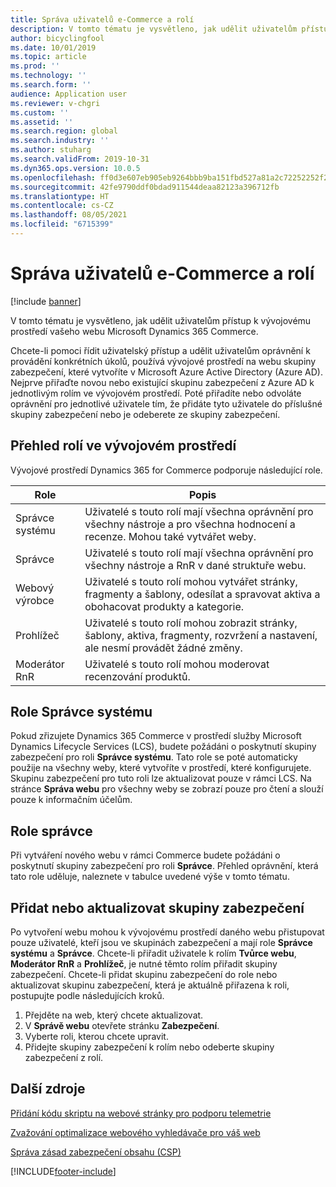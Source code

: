 ```yaml
---
title: Správa uživatelů e-Commerce a rolí
description: V tomto tématu je vysvětleno, jak udělit uživatelům přístup k vývojovému prostředí vašeho webu Microsoft Dynamics 365 Commerce.
author: bicyclingfool
ms.date: 10/01/2019
ms.topic: article
ms.prod: ''
ms.technology: ''
ms.search.form: ''
audience: Application user
ms.reviewer: v-chgri
ms.custom: ''
ms.assetid: ''
ms.search.region: global
ms.search.industry: ''
ms.author: stuharg
ms.search.validFrom: 2019-10-31
ms.dyn365.ops.version: 10.0.5
ms.openlocfilehash: ff0d3e607eb905eb9264bbb9ba151fbd527a81a2c72252252f2a45edc201e1b4
ms.sourcegitcommit: 42fe9790ddf0bdad911544deaa82123a396712fb
ms.translationtype: HT
ms.contentlocale: cs-CZ
ms.lasthandoff: 08/05/2021
ms.locfileid: "6715399"
---
```

# <a name="manage-e-commerce-users-and-roles"></a>Správa uživatelů e-Commerce a rolí


[!include [banner](includes/banner.md)]

V tomto tématu je vysvětleno, jak udělit uživatelům přístup k vývojovému prostředí vašeho webu Microsoft Dynamics 365 Commerce.

Chcete-li pomoci řídit uživatelský přístup a udělit uživatelům oprávnění k provádění konkrétních úkolů, používá vývojové prostředí na webu skupiny zabezpečení, které vytvoříte v Microsoft Azure Active Directory (Azure AD). Nejprve přiřaďte novou nebo existující skupinu zabezpečení z Azure AD k jednotlivým rolím ve vývojovém prostředí. Poté přiřadíte nebo odvoláte oprávnění pro jednotlivé uživatele tím, že přidáte tyto uživatele do příslušné skupiny zabezpečení nebo je odeberete ze skupiny zabezpečení.

## <a name="overview-of-roles-in-the-authoring-environment"></a>Přehled rolí ve vývojovém prostředí

Vývojové prostředí Dynamics 365 for Commerce podporuje následující role.

| Role                 | Popis |
|----------------------|-------------|
| Správce systému | Uživatelé s touto rolí mají všechna oprávnění pro všechny nástroje a pro všechna hodnocení a recenze. Mohou také vytvářet weby. |
| Správce   | Uživatelé s touto rolí mají všechna oprávnění pro všechny nástroje a RnR v dané struktuře webu. |
| Webový výrobce         | Uživatelé s touto rolí mohou vytvářet stránky, fragmenty a šablony, odesílat a spravovat aktiva a obohacovat produkty a kategorie. |
| Prohlížeč               | Uživatelé s touto rolí mohou zobrazit stránky, šablony, aktiva, fragmenty, rozvržení a nastavení, ale nesmí provádět žádné změny. |
| Moderátor RnR        | Uživatelé s touto rolí mohou moderovat recenzování produktů. |

## <a name="system-administrator-role"></a>Role Správce systému

Pokud zřizujete Dynamics 365 Commerce v prostředí služby Microsoft Dynamics Lifecycle Services (LCS), budete požádáni o poskytnutí skupiny zabezpečení pro roli **Správce systému**. Tato role se poté automaticky použije na všechny weby, které vytvoříte v prostředí, které konfigurujete. Skupinu zabezpečení pro tuto roli lze aktualizovat pouze v rámci LCS. Na stránce **Správa webu** pro všechny weby se zobrazí pouze pro čtení a slouží pouze k informačním účelům.

## <a name="administrator-role"></a>Role správce

Při vytváření nového webu v rámci Commerce budete požádáni o poskytnutí skupiny zabezpečení pro roli **Správce**. Přehled oprávnění, která tato role uděluje, naleznete v tabulce uvedené výše v tomto tématu.

## <a name="add-or-update-security-groups"></a>Přidat nebo aktualizovat skupiny zabezpečení

Po vytvoření webu mohou k vývojovému prostředí daného webu přistupovat pouze uživatelé, kteří jsou ve skupinách zabezpečení a mají role **Správce systému** a **Správce**. Chcete-li přiřadit uživatele k rolím **Tvůrce webu**, **Moderátor RnR** a **Prohlížeč**, je nutné těmto rolím přiřadit skupiny zabezpečení. Chcete-li přidat skupinu zabezpečení do role nebo aktualizovat skupinu zabezpečení, která je aktuálně přiřazena k roli, postupujte podle následujících kroků.

1. Přejděte na web, který chcete aktualizovat.
1. V **Správě webu** otevřete stránku **Zabezpečení**.
1. Vyberte roli, kterou chcete upravit.
1. Přidejte skupiny zabezpečení k rolím nebo odeberte skupiny zabezpečení z rolí.

## <a name="additional-resources"></a>Další zdroje

[Přidání kódu skriptu na webové stránky pro podporu telemetrie](add-telemetry.md)

[Zvažování optimalizace webového vyhledávače pro váš web](search-engine-optimization-considerations.md)

[Správa zásad zabezpečení obsahu (CSP)](manage-csp.md)


[!INCLUDE[footer-include](../includes/footer-banner.md)]